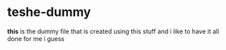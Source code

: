 # teshe-dummy

**this** is the dummy file that is created using this stuff and i like to have it all done for me i guess
